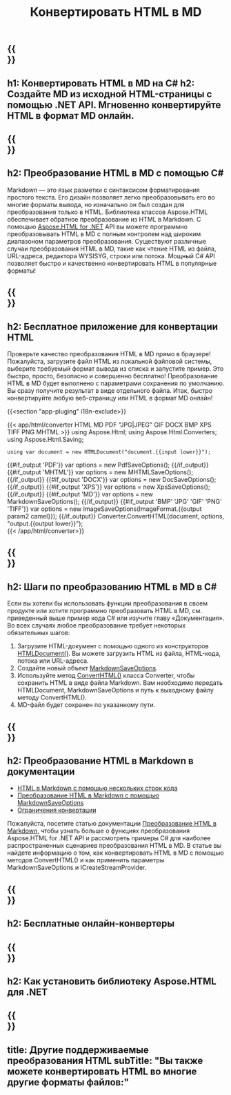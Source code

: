 ﻿---
translation: true
template: /templates/_template-conversion-child.md
title: Конвертировать HTML в MD
description: Преобразование HTML в MD в C#. Легко используйте API в любом приложении .NET. Попробуйте онлайн-конвертер HTML в MD бесплатно!
url: /net/conversion/html-to-md/
family: html
platformtag: net
feature: conversion
informat: HTML
outformat: MD
otherformats: PDF DOCX XPS GIF JPEG PNG TIFF BMP XHTML MHTML
---

{{<section banner>}}
---
h1: Конвертировать HTML в MD на C#
h2: Создайте MD из исходной HTML-страницы с помощью .NET API. Мгновенно конвертируйте HTML в формат MD онлайн.
---

{{<section overview>}}
---
h2: Преобразование HTML в MD с помощью C#
---

Markdown — это язык разметки с синтаксисом форматирования простого текста. Его дизайн позволяет легко преобразовывать его во многие форматы вывода, но изначально он был создан для преобразования только в HTML. Библиотека классов Aspose.HTML обеспечивает обратное преобразование из HTML в Markdown. С помощью [Aspose.HTML for .NET](https://products.aspose.com/html/net/) API вы можете программно преобразовывать HTML в MD с полным контролем над широким диапазоном параметров преобразования. Существуют различные случаи преобразования HTML в MD, такие как чтение HTML из файла, URL-адреса, редактора WYSISYG, строки или потока. Мощный C# API позволяет быстро и качественно конвертировать HTML в популярные форматы!

{{<section demos>}}
---
h2: Бесплатное приложение для конвертации HTML
---

Проверьте качество преобразования HTML в MD прямо в браузере! Пожалуйста, загрузите файл HTML из локальной файловой системы, выберите требуемый формат вывода из списка и запустите пример. Это быстро, просто, безопасно и совершенно бесплатно! Преобразование HTML в MD будет выполнено с параметрами сохранения по умолчанию. Вы сразу получите результат в виде отдельного файла. Итак, быстро конвертируйте любую веб-страницу или HTML в формат MD онлайн!

{{<section "app-pluging" i18n-exclude>}}

{{< app/html/converter HTML MD PDF "JPG|JPEG" GIF DOCX BMP XPS TIFF PNG MHTML >}}
using Aspose.Html;
using Aspose.Html.Converters;
using Aspose.Html.Saving;

    using var document = new HTMLDocument("document.{{input lower}}");
{{#if_output 'PDF'}}
    var options = new PdfSaveOptions();
{{/if_output}}
{{#if_output 'MHTML'}}
    var options = new MHTMLSaveOptions();
{{/if_output}}
{{#if_output 'DOCX'}}
    var options = new DocSaveOptions();
{{/if_output}}
{{#if_output 'XPS'}}
    var options = new XpsSaveOptions();
{{/if_output}}
{{#if_output 'MD'}}
    var options = new MarkdownSaveOptions();
{{/if_output}}
{{#if_output 'BMP' 'JPG' 'GIF' 'PNG' 'TIFF'}}
    var options = new ImageSaveOptions(ImageFormat.{{output param2 camel}});
{{/if_output}}
    Converter.ConvertHTML(document, options, "output.{{output lower}}");   
{{< /app/html/converter>}} 


{{<section steps>}}
---
h2: Шаги по преобразованию HTML в MD в C#
---

Если вы хотели бы использовать функции преобразования в своем продукте или хотите программно преобразовать HTML в MD, см. приведенный выше пример кода C# или изучите главу «Документация». Во всех случаях любое преобразование требует некоторых обязательных шагов:

1. Загрузите HTML-документ с помощью одного из конструкторов [HTMLDocument()](https://reference.aspose.com/html/net/aspose.html/htmldocument). Вы можете загрузить HTML из файла, HTML-кода, потока или URL-адреса.
1. Создайте новый объект [MarkdownSaveOptions](https://reference.aspose.com/html/net/aspose.html.saving/markdownsaveoptions).
1. Используйте метод [ConvertHTML()](https://reference.aspose.com/html/net/aspose.html.converters/converter/converthtml/) класса Converter, чтобы сохранить HTML в виде файла Markdown. Вам необходимо передать HTMLDocument, MarkdownSaveOptions и путь к выходному файлу методу ConvertHTML().
1. MD-файл будет сохранен по указанному пути.




{{<section documentation>}}
---
h2: Преобразование HTML в Markdown в документации
---

  - <a href="https://docs.aspose.com/html/net/converting-between-formats/html-to-markdown/#html-to-markdown-by-a-some-lines-of-code " target="_blank">HTML в Markdown с помощью нескольких строк кода</a>
  - <a href="https://docs.aspose.com/html/net/converting-between-formats/html-to-markdown/#convert-html-to-markdown-in-c-using-markdownsaveoptions" target="_blank">Преобразование HTML в Markdown с помощью MarkdownSaveOptions</a>
  - <a href="https://docs.aspose.com/html/net/converting-between-formats/html-to-markdown/#limitation" target="_blank">Ограничения конвертации</a>

Пожалуйста, посетите статью документации [Преобразование HTML в Markdown,](https://docs.aspose.com/html/net/converting-between-formats/html-to-markdown/) чтобы узнать больше о функциях преобразования Aspose.HTML for .NET API и рассмотреть примеры C# для наиболее распространенных сценариев преобразования HTML в MD. В статье вы найдете информацию о том, как конвертировать HTML в MD с помощью методов ConvertHTML() и как применить параметры MarkdownSaveOptions и ICreateStreamProvider.

{{<section online-converters>}}
---
h2: Бесплатные онлайн-конвертеры
---

{{<section get-started>}}
---
h2: Как установить библиотеку Aspose.HTML для .NET
---

{{<section other-conversions>}}
---
title: Другие поддерживаемые преобразования HTML
subTitle: "Вы также можете конвертировать HTML во многие другие форматы файлов:"
---